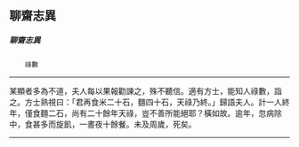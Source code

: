 

## 聊齋志異

##### 聊齋志異
　　`祿數`

* * *

某顯者多為不道，夫人每以果報勸諫之，殊不聽信。適有方士，能知人祿數，詣之。方士熟視曰：「君再食米二十石，麵四十石，天祿乃終。」歸語夫人。計一人終年，僅食麵二石，尚有二十餘年天祿，豈不善所能絕耶？橫如故。逾年，忽病除中，食甚多而旋飢，一晝夜十餘餐。未及周歲，死矣。

* * *

